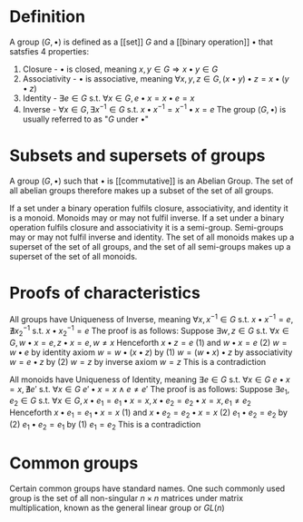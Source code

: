 # Definition
A group $(G, \bullet)$ is defined as a [[set]] $G$ and a [[binary operation]] $\bullet$ that satsfies 4 properties:
1. Closure - $\bullet$ is closed, meaning $x,y \in G \Rightarrow x \bullet y \in G$
2. Associativity - $\bullet$ is associative, meaning $\forall x,y,z \in G , (x \bullet y) \bullet z = x \bullet ( y \bullet z)$
3. Identity - $\exists e \in G \text{ s.t. } \forall x \in G, e \bullet x = x \bullet e = x$
4. Inverse - $\forall x \in G, \exists x^{-1} \in G \text{ s.t. } x \bullet x^{-1} = x^{-1} \bullet x = e$
The group $(G, \bullet)$ is usually referred to as "$G$ under $\bullet$"

# Subsets and supersets of groups
A group $(G, \bullet)$ such that $\bullet$ is [[commutative]] is an Abelian Group. The set of all abelian groups therefore makes up a subset of the set of all groups.

If a set under a binary operation fulfils closure, associativity, and identity it is a monoid. Monoids may or may not fulfil inverse. 
If a set under a binary operation fulfils closure and associativity it is a semi-group.
Semi-groups may or may not fulfil inverse and identity.
The set of all monoids makes up a superset of the set of all groups, and the set of all semi-groups makes up a superset of the set of all monoids.

# Proofs of characteristics
All groups have Uniqueness of Inverse, meaning $\forall x, x^{-1} \in G \text{ s.t. } x \bullet x^{-1} = e, \nexists x^{-1}_2 \text{ s.t. } x \bullet x^{-1}_2 = e$ 
The proof is as follows:
	Suppose $\exists w, z \in G \text{ s.t. } \forall x \in G, w \bullet x = e, z \bullet x = e, w \ne x$
	Henceforth $x \bullet z = e$ (1) and $w \bullet x = e$ (2)
	$w = w \bullet e$ by identity axiom
	$w = w \bullet ( x \bullet z )$ by (1)
	$w = (w \bullet x) \bullet z$ by associativity
	$w = e \bullet z$ by (2)
	$w = z$ by inverse axiom
	$w = z$
	This is a contradiction

All monoids have Uniqueness of Identity, meaning $\exists e \in G \text{ s.t. } \forall x \in G \ e \bullet x = x, \nexists e' \text{ s.t. } \forall x \in G \ e' \bullet x = x \land e \ne e'$
The proof is as follows:
	Suppose $\exists e_1, e_2 \in G \text{ s.t. } \forall x \in G, x \bullet e_1 = e_1 \bullet x = x, x \bullet e_2 = e_2 \bullet x = x, e_1 \ne e_2$
	Henceforth $x \bullet e_1 = e_1 \bullet x = x$ (1) and $x \bullet e_2 = e_2 \bullet x = x$ (2)
	$e_1 \bullet e_2 = e_2$ by (2)
	$e_1 \bullet e_2 = e_1$ by (1)
	$e_1 = e_2$
	This is a contradiction

# Common groups
Certain common groups have standard names.
One such commonly used group is the set of all non-singular $n \times n$ matrices under matrix multiplication, known as the general linear group or $GL(n)$
